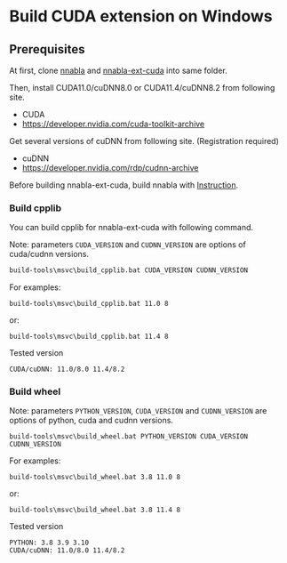 # Build CUDA extension on Windows

## Prerequisites

At first, clone [nnabla](https://github.com/sony/nnabla) and [nnabla-ext-cuda](https://github.com/sony/nnabla-ext-cuda) into same folder.

Then, install CUDA11.0/cuDNN8.0 or CUDA11.4/cuDNN8.2 from following site.
- CUDA
 - https://developer.nvidia.com/cuda-toolkit-archive

Get several versions of cuDNN from following site. (Registration required)
- cuDNN
 - https://developer.nvidia.com/rdp/cudnn-archive

Before building nnabla-ext-cuda, build nnabla with [Instruction](https://github.com/sony/nnabla/blob/master/doc/build/build_windows.md).


### Build cpplib

You can build cpplib for nnabla-ext-cuda with following command.

Note: parameters `CUDA_VERSION` and `CUDNN_VERSION` are options of cuda/cudnn versions.

``` cmd
build-tools\msvc\build_cpplib.bat CUDA_VERSION CUDNN_VERSION
``` 
For examples:

```
build-tools\msvc\build_cpplib.bat 11.0 8
```
or:
```
build-tools\msvc\build_cpplib.bat 11.4 8
```

Tested version

    CUDA/cuDNN: 11.0/8.0 11.4/8.2

### Build wheel
Note: parameters `PYTHON_VERSION`, `CUDA_VERSION` and `CUDNN_VERSION` are options of python, cuda and cudnn versions.
```
build-tools\msvc\build_wheel.bat PYTHON_VERSION CUDA_VERSION CUDNN_VERSION
```
For examples:

```
build-tools\msvc\build_wheel.bat 3.8 11.0 8
```
or:
```
build-tools\msvc\build_wheel.bat 3.8 11.4 8
```

Tested version

    PYTHON: 3.8 3.9 3.10
    CUDA/cuDNN: 11.0/8.0 11.4/8.2
